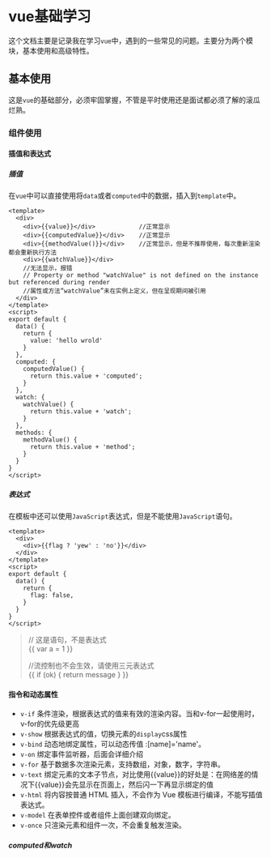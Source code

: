 # vue基础学习

这个文档主要是记录我在学习`vue`中，遇到的一些常见的问题。主要分为两个模块，基本使用和高级特性。

## 基本使用

这是`vue`的基础部分，必须牢固掌握，不管是平时使用还是面试都必须了解的滚瓜烂熟。

### 组件使用

#### 插值和表达式

##### 插值

在`vue`中可以直接使用将`data`或者`computed`中的数据，插入到`template`中。

```vue
<template>
  <div>
    <div>{{value}}</div>            //正常显示
    <div>{{computedValue}}</div>    //正常显示
    <div>{{methodValue()}}</div>    //正常显示，但是不推荐使用，每次重新渲染都会重新执行方法
    <div>{{watchValue}}</div>
    //无法显示，报错
    // Property or method "watchValue" is not defined on the instance but referenced during render
    //属性或方法“watchValue”未在实例上定义，但在呈现期间被引用
  </div>
</template>
<script>
export default {
  data() {
    return {
      value: 'hello wrold'  
    }
  },
  computed: {
    computedValue() {
      return this.value + 'computed';
    }
  },
  watch: {
    watchValue() {
      return this.value + 'watch';
    }
  },
  methods: {
    methodValue() {
      return this.value + 'method';
    }
  }
}
</script>
```

##### 表达式

在模板中还可以使用`JavaScript`表达式，但是不能使用`JavaScript`语句。

```vue
<template>
  <div>
    <div>{{flag ? 'yew' : 'no'}}</div>
  </div>
</template>
<script>
export default {
  data() {
    return {
      flag: false,
    }
  }
}
</script>
```
>
> // 这是语句，不是表达式  
> {{ var a = 1 }}
>
> //流控制也不会生效，请使用三元表达式  
> {{ if (ok) { return message } }}
>

#### 指令和动态属性

- `v-if` 条件渲染，根据表达式的值来有效的渲染内容。当和v-for一起使用时，v-for的优先级更高
- `v-show` 根据表达式的值，切换元素的`display`css属性
- `v-bind` 动态地绑定属性，可以动态传值 :[name]='name'。
- `v-on` 绑定事件监听器，后面会详细介绍
- `v-for` 基于数据多次渲染元素，支持数组，对象，数字，字符串。
- `v-text` 绑定元素的文本子节点，对比使用{{value}}的好处是：在网络差的情况下{{value}}会先显示在页面上，然后闪一下再显示绑定的值
- `v-html` 将内容按普通 HTML 插入，不会作为 Vue 模板进行编译，不能写插值表达式。
- `v-model` 在表单控件或者组件上面创建双向绑定。
- `v-once` 只渲染元素和组件一次，不会重复触发渲染。

##### computed和watch

